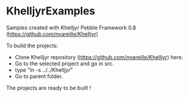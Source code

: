 # KhelljyrExamples
Samples created with Khelljyr Pebble Framework 0.8 (https://github.com/nvareille/Khelljyr)

To build the projects:
    
- Clone Khelljyr repository (https://github.com/nvareille/Khelljyr) here.
- Go to the selected project and go in src.
- type "ln -s ../../Khelljyr"
- Go to parent folder.

The projects are ready to be built !
